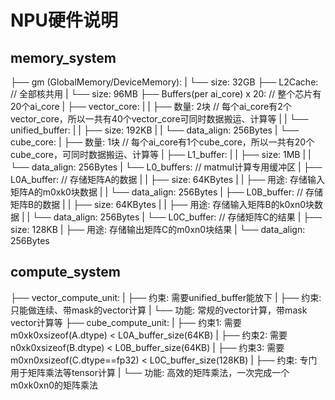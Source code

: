# NPU硬件说明
## memory_system
├── gm (GlobalMemory/DeviceMemory):
|    └── size: 32GB
├── L2Cache: // 全部核共用
|    └── size: 96MB
├── Buffers(per ai_core) x 20: // 整个芯片有20个ai_core
|    ├── vector_core:
|    |    ├── 数量: 2块 // 每个ai_core有2个vector_core，所以一共有40个vector_core可同时数据搬运、计算等
|    |    └── unified_buffer:
|    |         ├── size: 192KB
|    |         └── data_align: 256Bytes
|    └── cube_core:
|         ├── 数量: 1块 // 每个ai_core有1个cube_core，所以一共有20个cube_core，可同时数据搬运、计算等
|         ├── L1_buffer:
|         |    ├── size: 1MB
|         |    └── data_align: 256Bytes
|         └── L0_buffers: // matmul计算专用缓冲区
|              ├── L0A_buffer: // 存储矩阵A的数据
|              |    ├── size: 64KBytes
|              |    ├── 用途: 存储输入矩阵A的m0xk0块数据
|              |    └── data_align: 256Bytes
|              ├── L0B_buffer: // 存储矩阵B的数据
|              |    ├── size: 64KBytes
|              |    ├── 用途: 存储输入矩阵B的k0xn0块数据
|              |    └── data_align: 256Bytes
|              └── L0C_buffer: // 存储矩阵C的结果
|                   ├── size: 128KB
|                   ├── 用途: 存储输出矩阵C的m0xn0块结果
|                   └── data_align: 256Bytes
          

## compute_system 
├── vector_compute_unit:
|    ├── 约束: 需要unified_buffer能放下
|    ├── 约束: 只能做连续、带mask的vector计算
|    └── 功能: 常规的vector计算，带mask vector计算等
├── cube_compute_unit:
|    ├── 约束1: 需要m0xk0xsizeof(A.dtype) < L0A_buffer_size(64KB)
|    ├── 约束2: 需要n0xk0xsizeof(B.dtype) < L0B_buffer_size(64KB)
|    ├── 约束3: 需要m0xn0xsizeof(C.dtype==fp32) < L0C_buffer_size(128KB)
|    ├── 约束: 专门用于矩阵乘法等tensor计算
|    └── 功能: 高效的矩阵乘法，一次完成一个m0xk0xn0的矩阵乘法
